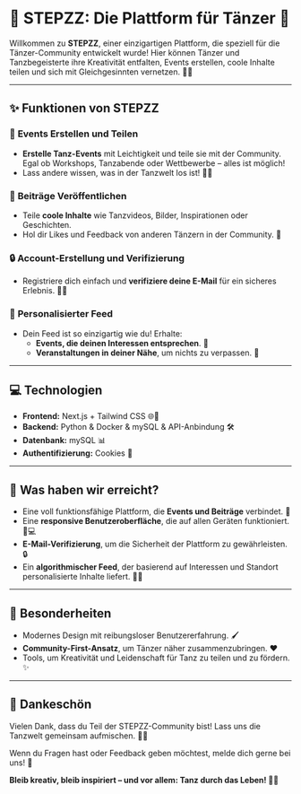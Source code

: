 # 🕺 STEPZZ: Die Plattform für Tänzer 🎉

Willkommen zu **STEPZZ**, einer einzigartigen Plattform, die speziell für die Tänzer-Community entwickelt wurde! Hier können Tänzer und Tanzbegeisterte ihre Kreativität entfalten, Events erstellen, coole Inhalte teilen und sich mit Gleichgesinnten vernetzen. 💃🕺

---

## ✨ Funktionen von STEPZZ

### 📅 **Events Erstellen und Teilen**
- **Erstelle Tanz-Events** mit Leichtigkeit und teile sie mit der Community. Egal ob Workshops, Tanzabende oder Wettbewerbe – alles ist möglich!
- Lass andere wissen, was in der Tanzwelt los ist! 💃🕺

### 📝 **Beiträge Veröffentlichen**
- Teile **coole Inhalte** wie Tanzvideos, Bilder, Inspirationen oder Geschichten.
- Hol dir Likes und Feedback von anderen Tänzern in der Community. 🙌

### 🔒 **Account-Erstellung und Verifizierung**
- Registriere dich einfach und **verifiziere deine E-Mail** für ein sicheres Erlebnis. 📧✅

### 🌟 **Personalisierter Feed**
- Dein Feed ist so einzigartig wie du! Erhalte:
  - **Events, die deinen Interessen entsprechen**. 🎯
  - **Veranstaltungen in deiner Nähe**, um nichts zu verpassen. 📍

---

## 💻 Technologien
- **Frontend:** Next.js + Tailwind CSS 🌐🎨
- **Backend:** Python & Docker & mySQL & API-Anbindung 🛠️
- **Datenbank:** mySQL 📊
- **Authentifizierung:** Cookies 🔐

---

## 🚀 Was haben wir erreicht?
- Eine voll funktionsfähige Plattform, die **Events und Beiträge** verbindet. 🎉
- Eine **responsive Benutzeroberfläche**, die auf allen Geräten funktioniert. 📱💻
- **E-Mail-Verifizierung**, um die Sicherheit der Plattform zu gewährleisten. 🔒
- Ein **algorithmischer Feed**, der basierend auf Interessen und Standort personalisierte Inhalte liefert. 🤖✨

---

## 🌟 Besonderheiten
- Modernes Design mit reibungsloser Benutzererfahrung. 🖌️
- **Community-First-Ansatz**, um Tänzer näher zusammenzubringen. ❤️
- Tools, um Kreativität und Leidenschaft für Tanz zu teilen und zu fördern. ✨

---

## 🤝 Dankeschön
Vielen Dank, dass du Teil der STEPZZ-Community bist! Lass uns die Tanzwelt gemeinsam aufmischen. 💃🎶

Wenn du Fragen hast oder Feedback geben möchtest, melde dich gerne bei uns! 📩

**Bleib kreativ, bleib inspiriert – und vor allem: Tanz durch das Leben! 🕺💃**
